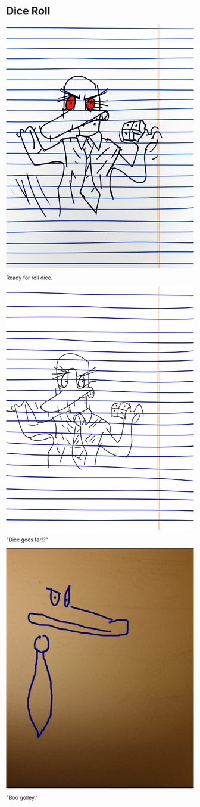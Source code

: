 # Dice Roll

![Garrey Goosey holds a pair of dice, ready to roll them onto a game board.](dice-1.png)

Ready for roll dice.

![Garrey Goosey looks confused and frustrated as the dice roll off the table.](dice-2.png)

"Dice goes far!?"

![Garrey Goosey is on his hands and knees, searching angrily for the lost dice under the table.](dice-3.png)

"Boo golley."